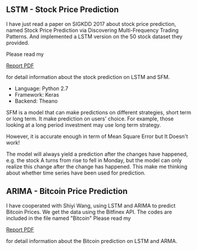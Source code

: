## LSTM - Stock Price Prediction 
I have just read a paper on SIGKDD 2017 about stock price prediction, named Stock Price Prediction via Discovering Multi-Frequency Trading Patterns. And implemented a LSTM version on the 50 stock dataset they provided.

Please read my

[Report PDF](https://github.com/RenXiangyuan/LSTM_SFM/blob/master/stock-prediction-lstm.pdf) 

for detail information about the stock prediction on LSTM and SFM.

* Language: Python 2.7
* Framework: Keras
* Backend: Theano 

SFM is a model that can make predictions on different strategies, short term or long term. It make prediction on users' choice. For example, those looking at a long period investment may use long term strategy.

However, it is accurate enough in term of Mean Square Error but It Doesn't work!

The model will always yield a prediction after the changes have happened, e.g. the stock A turns from rise to fell in Monday, but the model can only realize this change after the change has happened. This make me thinking about whether time series have been used for prediction.

## ARIMA - Bitcoin Price Prediction
I have cooperated with Shiyi Wang, using LSTM and ARIMA to predict Bitcoin Prices.
We get the data using the Bitfinex API.
The codes are included in the file named "Bitcoin"
Please read my

[Report PDF](https://github.com/RenXiangyuan/LSTM_SFM/blob/master/Bitcoin/Bitcoin%20Price%20Time%20Series%20Prediction%20Using%20ARMA%20%26%20LSTM%20Model.pdf) 

for detail information about the Bitcoin prediction on LSTM and ARMA.
